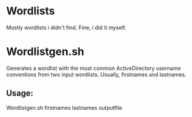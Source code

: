 # Wordlists
Mostly wordlists i didn't find. Fine, i did it myself.

# Wordlistgen.sh

Generates a wordlist with the most common ActiveDirectory username conventions from two input wordlists. Usually, firstnames and lastnames.

## Usage:
  Wordlistgen.sh firstnames lastnames outputfile

